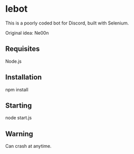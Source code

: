 # lebot

This is a poorly coded bot for Discord, built with Selenium.

Original idea: Ne00n

## Requisites

Node.js

## Installation

npm install

## Starting

node start.js

## Warning

Can crash at anytime.
